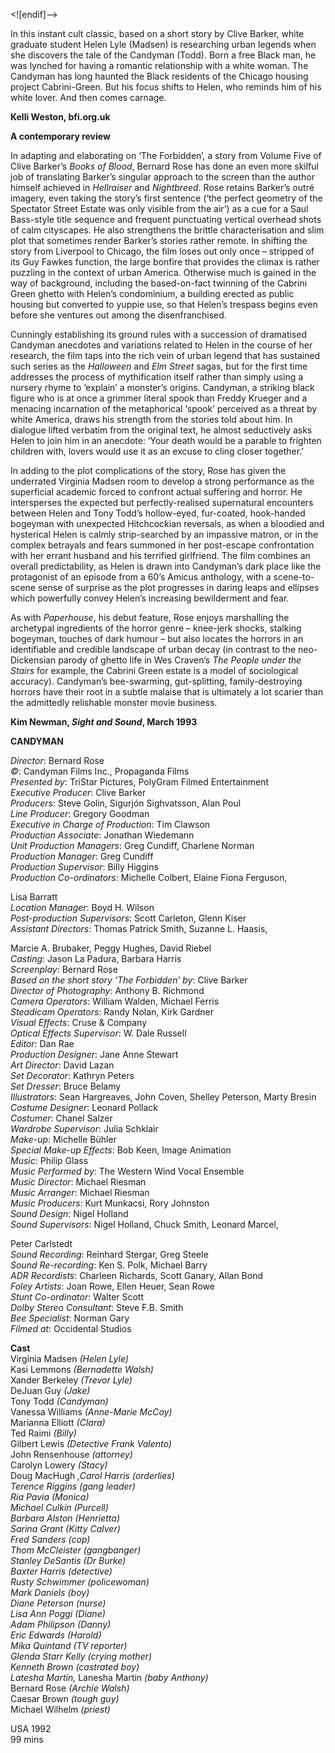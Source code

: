 
<![endif]-->

In this instant cult classic, based on a short story by Clive Barker, white graduate student Helen Lyle (Madsen) is researching urban legends when she discovers the tale of the Candyman (Todd). Born a free Black man, he was lynched for having a romantic relationship with a white woman. The Candyman has long haunted the Black residents of the Chicago housing project Cabrini-Green. But his focus shifts to Helen, who reminds him of his white lover. And then comes carnage.

**Kelli Weston, bfi.org.uk**

**A contemporary review**

In adapting and elaborating on ‘The Forbidden’, a story from Volume Five of Clive Barker’s _Books of Blood_,  Bernard  Rose has done an even more skilful job of translating Barker’s singular approach to the screen than the author himself achieved in _Hellraiser_ and _Nightbreed_. Rose retains Barker’s outré imagery, even taking the story’s first sentence (‘the perfect geometry of the Spectator Street Estate was only visible from the air’) as a cue for a Saul Bass-style title sequence and frequent punctuating vertical overhead shots of calm cityscapes. He also strengthens the brittle characterisation and slim plot that sometimes render Barker’s stories rather remote. In shifting the story from Liverpool to Chicago, the film loses out only once – stripped of its Guy Fawkes function, the large bonfire that provides the climax is rather puzzling in the context of urban America. Otherwise much is gained in the way of background, including the based-on-fact twinning of the Cabrini Green ghetto with Helen’s condominium, a building erected as public housing but converted to yuppie use, so that Helen’s trespass begins even before she ventures out among the disenfranchised.

Cunningly establishing its ground rules with a succession of dramatised Candyman anecdotes and variations related to Helen in the course of her research, the film taps into the rich vein of urban legend that has sustained such series as the _Halloween_ and _Elm Street_ sagas, but for the first time addresses the process of mythification itself rather than simply using a nursery rhyme to ‘explain’ a monster’s origins. Candyman, a striking black figure who is at once a grimmer literal spook than Freddy Krueger and a menacing incarnation of the metaphorical ‘spook’ perceived as a threat by white America, draws his strength from the stories told about him. In dialogue lifted verbatim from the original text, he almost seductively asks Helen to join him in an anecdote: ‘Your death would be a parable to frighten children with, lovers would use it as an excuse to cling closer together.’

In adding to the plot complications of the story, Rose has given the underrated Virginia Madsen room to develop a strong performance as the superficial academic forced to confront actual suffering and horror. He intersperses the expected but perfectly-realised supernatural encounters between Helen and Tony Todd’s hollow-eyed, fur-coated, hook-handed bogeyman with unexpected Hitchcockian reversals, as when a bloodied and hysterical Helen is calmly strip-searched by an impassive matron, or in the complex betrayals and fears summoned in her post-escape confrontation with her errant husband and his terrified girlfriend. The film combines an overall predictability, as Helen is drawn into Candyman’s dark place like the protagonist of an episode from a 60’s Amicus anthology, with a scene-to-scene sense of surprise as the plot progresses in daring leaps and ellipses which powerfully convey Helen’s increasing bewilderment and fear.

As with _Paperhouse_, his debut feature, Rose enjoys marshalling the archetypal ingredients of the horror genre – knee-jerk shocks, stalking bogeyman, touches of dark humour – but also locates the horrors in an identifiable and credible landscape of urban decay (in contrast to the neo-Dickensian parody of ghetto life in Wes Craven’s _The People under the Stairs_ for example, the Cabrini Green estate is a model of sociological accuracy). Candyman’s bee-swarming, gut-splitting, family-destroying horrors have their root in a subtle malaise that is ultimately a lot scarier than the admittedly relishable monster movie business.

**Kim Newman, _Sight and Sound_, March 1993**

**CANDYMAN**

_Director_: Bernard Rose  
_©_: Candyman Films Inc., Propaganda Films  
_Presented by_: TriStar Pictures, PolyGram Filmed Entertainment  
_Executive Producer_: Clive Barker  
_Producers_: Steve Golin, Sigurjón Sighvatsson, Alan Poul  
_Line Producer_: Gregory Goodman  
_Executive in Charge of Production_: Tim Clawson  
_Production Associate_: Jonathan Wiedemann  
_Unit Production Managers_: Greg Cundiff, Charlene Norman  
_Production Manager_: Greg Cundiff  
_Production Supervisor_: Billy Higgins  
_Production Co-ordinators_: Michelle Colbert, Elaine Fiona Ferguson,

Lisa Barratt  
_Location Manager_: Boyd H. Wilson  
_Post-production Supervisors_: Scott Carleton, Glenn Kiser  
_Assistant Directors_: Thomas Patrick Smith, Suzanne L. Haasis,

Marcie A. Brubaker, Peggy Hughes, David Riebel  
_Casting_: Jason La Padura, Barbara Harris  
_Screenplay_: Bernard Rose  
_Based on the short story ‘The Forbidden’ by_: Clive Barker  
_Director of Photography_: Anthony B. Richmond  
_Camera Operators_: William Walden, Michael Ferris  
_Steadicam Operators_: Randy Nolan, Kirk Gardner  
_Visual Effects_: Cruse & Company  
_Optical Effects Supervisor_: W. Dale Russell  
_Editor_: Dan Rae  
_Production Designer_: Jane Anne Stewart  
_Art Director_: David Lazan  
_Set Decorator_: Kathryn Peters  
_Set Dresser_: Bruce Belamy  
_Illustrators_: Sean Hargreaves, John Coven, Shelley Peterson, Marty Bresin  
_Costume Designer_: Leonard Pollack  
_Costumer_: Chanel Salzer  
_Wardrobe Supervisor_: Julia Schklair  
_Make-up_: Michelle Bühler  
_Special Make-up Effects_: Bob Keen, Image Animation  
_Music_: Philip Glass  
_Music Performed by_: The Western Wind Vocal Ensemble  
_Music Director_: Michael Riesman  
_Music Arranger_: Michael Riesman  
_Music Producers_: Kurt Munkacsi, Rory Johnston  
_Sound Design_: Nigel Holland  
_Sound Supervisors_: Nigel Holland, Chuck Smith, Leonard Marcel,

Peter Carlstedt  
_Sound Recording_: Reinhard Stergar, Greg Steele  
_Sound Re-recording_: Ken S. Polk, Michael Barry  
_ADR Recordists_: Charleen Richards, Scott Ganary, Allan Bond  
_Foley Artists_: Joan Rowe, Ellen Heuer, Sean Rowe  
_Stunt Co-ordinator_: Walter Scott  
_Dolby Stereo Consultant_: Steve F.B. Smith  
_Bee Specialist_: Norman Gary  
_Filmed at_: Occidental Studios

**Cast**  
Virginia Madsen _(Helen Lyle)_  
Kasi Lemmons _(Bernadette Walsh)_  
Xander Berkeley _(Trevor Lyle)_  
DeJuan Guy _(Jake)_  
Tony Todd _(Candyman)_  
Vanessa Williams _(Anne-Marie McCoy)_  
Marianna Elliott _(Clara)_  
Ted Raimi _(Billy)_  
Gilbert Lewis _(Detective Frank Valento)_  
John Rensenhouse _(attorney)_  
Carolyn Lowery _(Stacy)_  
Doug MacHugh _,_Carol Harris _(orderlies)_  
Terence Riggins _(gang leader)_  
Ria Pavia _(Monica)_  
Michael Culkin _(Purcell)_  
Barbara Alston _(Henrietta)_  
Sarina Grant _(Kitty Calver)_  
Fred Sanders _(cop)_  
Thom McCleister _(gangbanger)_  
Stanley DeSantis _(Dr Burke)_  
Baxter Harris _(detective)_  
Rusty Schwimmer _(policewoman)_  
Mark Daniels _(boy)_  
Diane Peterson _(nurse)_  
Lisa Ann Poggi _(Diane)_  
Adam Philipson _(Danny)_  
Eric Edwards _(Harold)_  
Mika Quintand _(TV reporter)_  
Glenda Starr Kelly _(crying mother)_  
Kenneth Brown _(castrated boy)_  
Latesha Martin_,_ Lanesha Martin _(baby Anthony)_  
Bernard Rose _(Archie Walsh)_  
Caesar Brown _(tough guy)_  
Michael Wilhelm _(priest)_  
  
USA 1992  
99 mins
<!--stackedit_data:
eyJoaXN0b3J5IjpbMzk5MDc3NzEwXX0=
-->